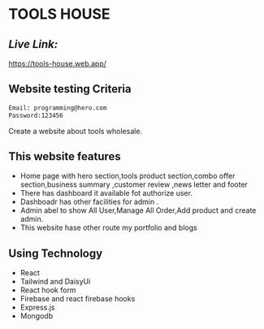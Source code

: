 # TOOLS HOUSE
## _Live Link:_
https://tools-house.web.app/

## Website testing Criteria
```sh
Email: programming@hero.com
Password:123456
```

Create a website about tools wholesale.
## This website features
- Home page with hero section,tools product section,combo offer section,business summary ,customer review ,news letter and footer
- There has dashboard it available fot authorize user.
- Dashboadr has other facilities for admin .
- Admin abel to show All User,Manage All Order,Add product and create admin.
- This website hase other route my portfolio and blogs


## Using Technology

- React
- Tailwind and DaisyUi
- React hook form
- Firebase and react firebase hooks
- Express.js
- Mongodb
